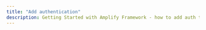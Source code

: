 ```yaml
---
title: "Add authentication"
description: Getting Started with Amplify Framework - how to add auth to your app
---
```


<inline-fragment integration="react" src="~/start/getting-started/fragments/react/auth.md"></inline-fragment>
<inline-fragment integration="react-native" src="~/start/getting-started/fragments/reactnative/auth.md"></inline-fragment>
<inline-fragment integration="angular" src="~/start/getting-started/fragments/angular/auth.md"></inline-fragment>
<inline-fragment integration="vue" src="~/start/getting-started/fragments/vue/auth.md"></inline-fragment>
